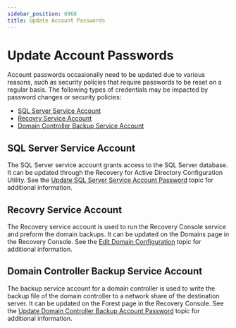 ```yaml
---
sidebar_position: 6968
title: Update Account Passwords
---
```


# Update Account Passwords

Account passwords occasionally need to be updated due to various reasons, such as security policies that require passwords to be reset on a regular basis. The following types of credentials may be impacted by password changes or security policies:

* [SQL Server Service Account](#SQL "SQL Server Service Account")
* [Recovry Service Account](#Domain "Recovery Service Account")
* [Domain Controller Backup Service Account](#Forest "Domain Controller Backup Service Account")

## SQL Server Service Account

The SQL Server service account grants access to the SQL Server database. It can be updated through the Recovery for Active Directory Configuration Utility. See the [Update SQL Server Service Account Password](SQLServerServiceAccount "Update SQL Server Service Account Password") topic for additional information.

## Recovry Service Account

The Recovery service account is used to run the Recovery Console service and preform the domain backups. It can be updated on the Domains page in the Recovery Console. See the [Edit Domain Configuration](../../Admin/Configuration/Domain#Edit "Edit Domain Configuration") topic for additional information.

## Domain Controller Backup Service Account

The backup service account for a domain controller is used to write the backup file of the domain controller to a network share of the destination server. It can be updated on the Forest page in the Recovery Console. See the [Update Domain Controller Backup Account Password](ServerBackupAccount "Update Domain Controller Backup Account Password") topic for additional information.